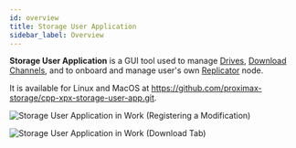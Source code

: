 ```yaml
---
id: overview
title: Storage User Application
sidebar_label: Overview
---
```


**Storage User Application** is a GUI tool used to manage [Drives](../built_in_features/drive/overview.md), [Download Channels](../built_in_features/drive/lifecycle.md#download), and to onboard and manage user's own [Replicator](../built_in_features/replicator/overview.md) node.

It is available for Linux and MacOS at https://github.com/proximax-storage/cpp-xpx-storage-user-app.git.

![Storage User Application in Work (Registering a Modification)](/assets/storage_user_app/main_window_modification_registering.png)

![Storage User Application in Work (Download Tab)](/assets/storage_user_app/main_window_download_in_progress.png)